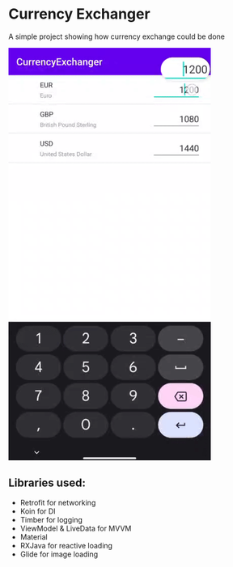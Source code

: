# Currency Exchanger

A simple project showing how currency exchange could be done

![image](https://github.com/Kpeved/currency_exchanger/blob/master/art/CurrencyConverter.gif)

## Libraries used: 

- Retrofit for networking
- Koin for DI
- Timber for logging
- ViewModel & LiveData for MVVM
- Material
- RXJava for reactive loading
- Glide for image loading

